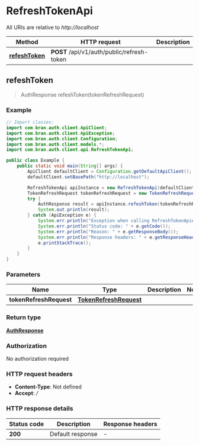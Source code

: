 # RefreshTokenApi

All URIs are relative to *http://localhost*

| Method | HTTP request | Description |
|------------- | ------------- | -------------|
| [**refeshToken**](RefreshTokenApi.md#refeshToken) | **POST** /api/v1/auth/public/refresh-token |  |



## refeshToken

> AuthResponse refeshToken(tokenRefreshRequest)



### Example

```java
// Import classes:
import com.bran.auth.client.ApiClient;
import com.bran.auth.client.ApiException;
import com.bran.auth.client.Configuration;
import com.bran.auth.client.models.*;
import com.bran.auth.client.api.RefreshTokenApi;

public class Example {
    public static void main(String[] args) {
        ApiClient defaultClient = Configuration.getDefaultApiClient();
        defaultClient.setBasePath("http://localhost");

        RefreshTokenApi apiInstance = new RefreshTokenApi(defaultClient);
        TokenRefreshRequest tokenRefreshRequest = new TokenRefreshRequest(); // TokenRefreshRequest | 
        try {
            AuthResponse result = apiInstance.refeshToken(tokenRefreshRequest);
            System.out.println(result);
        } catch (ApiException e) {
            System.err.println("Exception when calling RefreshTokenApi#refeshToken");
            System.err.println("Status code: " + e.getCode());
            System.err.println("Reason: " + e.getResponseBody());
            System.err.println("Response headers: " + e.getResponseHeaders());
            e.printStackTrace();
        }
    }
}
```

### Parameters


| Name | Type | Description  | Notes |
|------------- | ------------- | ------------- | -------------|
| **tokenRefreshRequest** | [**TokenRefreshRequest**](TokenRefreshRequest.md)|  | |

### Return type

[**AuthResponse**](AuthResponse.md)

### Authorization

No authorization required

### HTTP request headers

- **Content-Type**: Not defined
- **Accept**: */*


### HTTP response details
| Status code | Description | Response headers |
|-------------|-------------|------------------|
| **200** | Default response |  -  |

